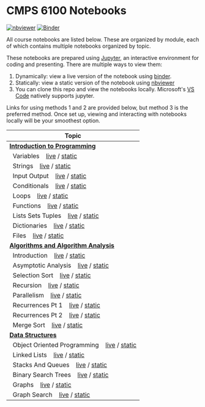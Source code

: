 # CMPS 6100 Notebooks

[![nbviewer](https://github.com/jupyter/design/blob/master/logos/Badges/nbviewer_badge.svg)](https://nbviewer.org/github/CMPS-6100/notebooks/tree/main/)
[![Binder](https://mybinder.org/badge_logo.svg)](https://mybinder.org/v2/gh/cmps2200-fall2021/cmps-2200-slides/main)

All course notebooks are listed below. These are organized by module, each of which contains multiple notebooks organized by topic.

These notebooks are prepared using [Jupyter](https://jupyter.org/), an interactive environment for coding and presenting. There are multiple ways to view them:

1. Dynamically: view a live version of the notebook using [binder](https://mybinder.org/). 
2. Statically: view a static version of the notebook using [nbviewer](https://nbviewer.jupyter.org)
3. You can  clone this repo and view the notebooks locally. Microsoft's [VS Code](https://code.visualstudio.com/) natively supports jupyter.

Links for using methods 1 and 2 are provided below, but method 3 is the preferred method. Once set up, viewing and interacting with notebooks locally will be your smoothest option.


|Topic|
|-----|
|[**Introduction to Programming**](https://github.com/CMPS-6100/notebooks/tree/main/01-Intro-to-Programming)|
|&nbsp;&nbsp;Variables &nbsp;&nbsp; [live](https://mybinder.org/v2/gh/CMPS-6100/notebooks/main?filepath=01-Intro-to-Programming/01-variables.ipynb) / [static](https://nbviewer.jupyter.org/github/CMPS-6100/notebooks/blob/main/01-Intro-to-Programming/01-variables.ipynb?flush_cache=True)|
|&nbsp;&nbsp;Strings &nbsp;&nbsp; [live](https://mybinder.org/v2/gh/CMPS-6100/notebooks/main?filepath=01-Intro-to-Programming/02-strings.ipynb) / [static](https://nbviewer.jupyter.org/github/CMPS-6100/notebooks/blob/main/01-Intro-to-Programming/02-strings.ipynb?flush_cache=True)|
|&nbsp;&nbsp;Input Output &nbsp;&nbsp; [live](https://mybinder.org/v2/gh/CMPS-6100/notebooks/main?filepath=01-Intro-to-Programming/03-input_output.ipynb) / [static](https://nbviewer.jupyter.org/github/CMPS-6100/notebooks/blob/main/01-Intro-to-Programming/03-input_output.ipynb?flush_cache=True)|
|&nbsp;&nbsp;Conditionals &nbsp;&nbsp; [live](https://mybinder.org/v2/gh/CMPS-6100/notebooks/main?filepath=01-Intro-to-Programming/04-conditionals.ipynb) / [static](https://nbviewer.jupyter.org/github/CMPS-6100/notebooks/blob/main/01-Intro-to-Programming/04-conditionals.ipynb?flush_cache=True)|
|&nbsp;&nbsp;Loops &nbsp;&nbsp; [live](https://mybinder.org/v2/gh/CMPS-6100/notebooks/main?filepath=01-Intro-to-Programming/05-loops.ipynb) / [static](https://nbviewer.jupyter.org/github/CMPS-6100/notebooks/blob/main/01-Intro-to-Programming/05-loops.ipynb?flush_cache=True)|
|&nbsp;&nbsp;Functions &nbsp;&nbsp; [live](https://mybinder.org/v2/gh/CMPS-6100/notebooks/main?filepath=01-Intro-to-Programming/06-functions.ipynb) / [static](https://nbviewer.jupyter.org/github/CMPS-6100/notebooks/blob/main/01-Intro-to-Programming/06-functions.ipynb?flush_cache=True)|
|&nbsp;&nbsp;Lists Sets Tuples &nbsp;&nbsp; [live](https://mybinder.org/v2/gh/CMPS-6100/notebooks/main?filepath=01-Intro-to-Programming/07-lists_sets_tuples.ipynb) / [static](https://nbviewer.jupyter.org/github/CMPS-6100/notebooks/blob/main/01-Intro-to-Programming/07-lists_sets_tuples.ipynb?flush_cache=True)|
|&nbsp;&nbsp;Dictionaries &nbsp;&nbsp; [live](https://mybinder.org/v2/gh/CMPS-6100/notebooks/main?filepath=01-Intro-to-Programming/08-dictionaries.ipynb) / [static](https://nbviewer.jupyter.org/github/CMPS-6100/notebooks/blob/main/01-Intro-to-Programming/08-dictionaries.ipynb?flush_cache=True)|
|&nbsp;&nbsp;Files &nbsp;&nbsp; [live](https://mybinder.org/v2/gh/CMPS-6100/notebooks/main?filepath=01-Intro-to-Programming/09-files.ipynb) / [static](https://nbviewer.jupyter.org/github/CMPS-6100/notebooks/blob/main/01-Intro-to-Programming/09-files.ipynb?flush_cache=True)|
|[**Algorithms and Algorithm Analysis**](https://github.com/CMPS-6100/notebooks/tree/main/02-Algorithms)|
|&nbsp;&nbsp;Introduction &nbsp;&nbsp; [live](https://mybinder.org/v2/gh/CMPS-6100/notebooks/main?filepath=02-Algorithms/01-introduction.ipynb) / [static](https://nbviewer.jupyter.org/github/CMPS-6100/notebooks/blob/main/02-Algorithms/01-introduction.ipynb?flush_cache=True)|
|&nbsp;&nbsp;Asymptotic Analysis &nbsp;&nbsp; [live](https://mybinder.org/v2/gh/CMPS-6100/notebooks/main?filepath=02-Algorithms/02-asymptotic_analysis.ipynb) / [static](https://nbviewer.jupyter.org/github/CMPS-6100/notebooks/blob/main/02-Algorithms/02-asymptotic_analysis.ipynb?flush_cache=True)|
|&nbsp;&nbsp;Selection Sort &nbsp;&nbsp; [live](https://mybinder.org/v2/gh/CMPS-6100/notebooks/main?filepath=02-Algorithms/03-selection_sort.ipynb) / [static](https://nbviewer.jupyter.org/github/CMPS-6100/notebooks/blob/main/02-Algorithms/03-selection_sort.ipynb?flush_cache=True)|
|&nbsp;&nbsp;Recursion &nbsp;&nbsp; [live](https://mybinder.org/v2/gh/CMPS-6100/notebooks/main?filepath=02-Algorithms/04-recursion.ipynb) / [static](https://nbviewer.jupyter.org/github/CMPS-6100/notebooks/blob/main/02-Algorithms/04-recursion.ipynb?flush_cache=True)|
|&nbsp;&nbsp;Parallelism &nbsp;&nbsp; [live](https://mybinder.org/v2/gh/CMPS-6100/notebooks/main?filepath=02-Algorithms/05-parallelism.ipynb) / [static](https://nbviewer.jupyter.org/github/CMPS-6100/notebooks/blob/main/02-Algorithms/05-parallelism.ipynb?flush_cache=True)|
|&nbsp;&nbsp;Recurrences Pt 1 &nbsp;&nbsp; [live](https://mybinder.org/v2/gh/CMPS-6100/notebooks/main?filepath=02-Algorithms/06-recurrences_pt_1.ipynb) / [static](https://nbviewer.jupyter.org/github/CMPS-6100/notebooks/blob/main/02-Algorithms/06-recurrences_pt_1.ipynb?flush_cache=True)|
|&nbsp;&nbsp;Recurrences Pt 2 &nbsp;&nbsp; [live](https://mybinder.org/v2/gh/CMPS-6100/notebooks/main?filepath=02-Algorithms/07-recurrences_pt_2.ipynb) / [static](https://nbviewer.jupyter.org/github/CMPS-6100/notebooks/blob/main/02-Algorithms/07-recurrences_pt_2.ipynb?flush_cache=True)|
|&nbsp;&nbsp;Merge Sort &nbsp;&nbsp; [live](https://mybinder.org/v2/gh/CMPS-6100/notebooks/main?filepath=02-Algorithms/08-merge_sort.ipynb) / [static](https://nbviewer.jupyter.org/github/CMPS-6100/notebooks/blob/main/02-Algorithms/08-merge_sort.ipynb?flush_cache=True)|
|[**Data Structures**](https://github.com/CMPS-6100/notebooks/tree/main/03-Data-Structures)|
|&nbsp;&nbsp;Object Oriented Programming &nbsp;&nbsp; [live](https://mybinder.org/v2/gh/CMPS-6100/notebooks/main?filepath=03-Data-Structures/01-object_oriented_programming.ipynb) / [static](https://nbviewer.jupyter.org/github/CMPS-6100/notebooks/blob/main/03-Data-Structures/01-object_oriented_programming.ipynb?flush_cache=True)|
|&nbsp;&nbsp;Linked Lists &nbsp;&nbsp; [live](https://mybinder.org/v2/gh/CMPS-6100/notebooks/main?filepath=03-Data-Structures/02-linked_lists.ipynb) / [static](https://nbviewer.jupyter.org/github/CMPS-6100/notebooks/blob/main/03-Data-Structures/02-linked_lists.ipynb?flush_cache=True)|
|&nbsp;&nbsp;Stacks And Queues &nbsp;&nbsp; [live](https://mybinder.org/v2/gh/CMPS-6100/notebooks/main?filepath=03-Data-Structures/03-stacks_and_queues.ipynb) / [static](https://nbviewer.jupyter.org/github/CMPS-6100/notebooks/blob/main/03-Data-Structures/03-stacks_and_queues.ipynb?flush_cache=True)|
|&nbsp;&nbsp;Binary Search Trees &nbsp;&nbsp; [live](https://mybinder.org/v2/gh/CMPS-6100/notebooks/main?filepath=03-Data-Structures/04-binary_search_trees.ipynb) / [static](https://nbviewer.jupyter.org/github/CMPS-6100/notebooks/blob/main/03-Data-Structures/04-binary_search_trees.ipynb?flush_cache=True)|
|&nbsp;&nbsp;Graphs &nbsp;&nbsp; [live](https://mybinder.org/v2/gh/CMPS-6100/notebooks/main?filepath=03-Data-Structures/05-graphs.ipynb) / [static](https://nbviewer.jupyter.org/github/CMPS-6100/notebooks/blob/main/03-Data-Structures/05-graphs.ipynb?flush_cache=True)|
|&nbsp;&nbsp;Graph Search &nbsp;&nbsp; [live](https://mybinder.org/v2/gh/CMPS-6100/notebooks/main?filepath=03-Data-Structures/06-graph_search.ipynb) / [static](https://nbviewer.jupyter.org/github/CMPS-6100/notebooks/blob/main/03-Data-Structures/06-graph_search.ipynb?flush_cache=True)|